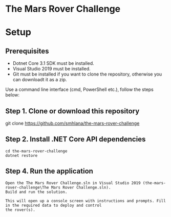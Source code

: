 # The Mars Rover Challenge

# Setup
## Prerequisites
- Dotnet Core 3.1 SDK must be installed.
- Visual Studio 2019 must be installed.
- Git must be installed if you want to clone the repository, otherwise you can downloadt it as a zip.

Use a command line interface (cmd, PowerShell etc.), follow the steps below:

## Step 1. Clone or download this repository
git clone https://github.com/smhlana/the-mars-rover-challenge

## Step 2. Install .NET Core API dependencies
    cd the-mars-rover-challenge
    dotnet restore
    
## Step 4. Run the application
    Open the The Mars Rover Challenge.sln in Visual Studio 2019 (the-mars-rover-challenge\The Mars Rover Challenge.sln).
    Build and run the solution.
    
    This will open up a console screen with instructions and prompts. Fill in the required data to deploy and control
    the rover(s).
    
